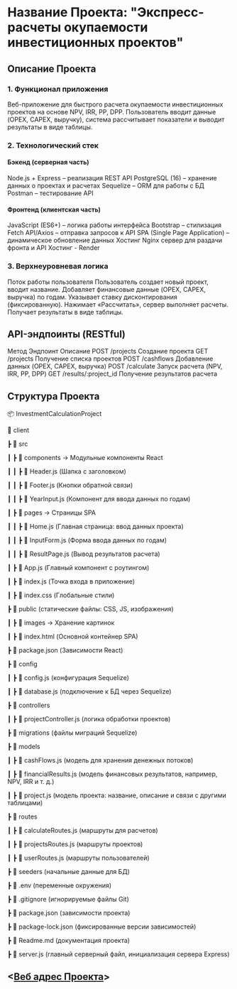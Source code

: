 # Название Проекта: "Экспресс-расчеты окупаемости инвестиционных проектов"

## Описание Проекта

### 1. Функционал приложения

Веб-приложение для быстрого расчета окупаемости инвестиционных проектов на основе NPV, IRR, PP, DPP. Пользователь вводит данные (OPEX, CAPEX, выручку), система рассчитывает показатели и выводит результаты в виде таблицы.

### 2. Технологический стек

#### Бэкенд (серверная часть)

Node.js + Express – реализация REST API
PostgreSQL (16) – хранение данных о проектах и расчетах
Sequelize – ORM для работы с БД
Postman – тестирование API

#### Фронтенд (клиентская часть)

JavaScript (ES6+) – логика работы интерфейса
Bootstrap – стилизация
Fetch API/Axios – отправка запросов к API
SPA (Single Page Application) – динамическое обновление данных
Хостинг
Nginx сервер для раздачи фронта и API
Хостинг - Render

### 3. Верхнеуровневая логика

Поток работы пользователя
Пользователь создает новый проект, вводит название.
Добавляет финансовые данные (OPEX, CAPEX, выручка) по годам.
Указывает ставку дисконтирования (фиксированную).
Нажимает «Рассчитать», сервер выполняет расчеты.
Получает результаты в виде таблицы.

## API-эндпоинты (RESTful)

Метод Эндпоинт Описание
POST /projects Создание проекта
GET /projects Получение списка проектов
POST /cashflows Добавление данных (OPEX, CAPEX, выручка)
POST /calculate Запуск расчета (NPV, IRR, PP, DPP)
GET /results/:project_id Получение результатов расчета

## Структура Проекта

📦 InvestmentCalculationProject

📂 client

┣ 📂 src

┃ ┣ 📂 components → Модульные компоненты React

┃ ┃ ┣ 📜 Header.js (Шапка с заголовком)

┃ ┃ ┣ 📜 Footer.js (Кнопки обратной связи)

┃ ┃ ┣ 📜 YearInput.js (Компонент для ввода данных по годам)

┃ ┣ 📂 pages → Страницы SPA

┃ ┃ ┣ 📜 Home.js (Главная страница: ввод данных проекта)

┃ ┃ ┣ 📜 InputForm.js (Форма ввода данных по годам)

┃ ┃ ┣ 📜 ResultPage.js (Вывод результатов расчета)

┃ ┣ 📜 App.js (Главный компонент с роутингом)

┃ ┣ 📜 index.js (Точка входа в приложение)

┃ ┣ 📜 index.css (Глобальные стили)

┣ 📂 public (статические файлы: CSS, JS, изображения)

┃ ┣ 📂 images → Хранение картинок

┃ ┣ 📜 index.html (Основной контейнер SPA)

┣ 📜 package.json (Зависимости React)

┣ 📂 config

┃ ┣ 📜 config.js (конфигурация Sequelize)

┃ ┣ 📜 database.js (подключение к БД через Sequelize)

┣ 📂 controllers

┃ ┣ 📜 projectController.js (логика обработки проектов)

┣ 📂 migrations (файлы миграций Sequelize)

┣ 📂 models

┃ ┣ 📜 cashFlows.js (модель для хранения денежных потоков)

┃ ┣ 📜 financialResults.js (модель финансовых результатов, например, NPV, IRR и т. д.)

┃ ┣ 📜 project.js (модель проекта: название, описание и связи с другими таблицами)

┣ 📂 routes

┃ ┣ 📜 calculateRoutes.js (маршруты для расчетов)

┃ ┣ 📜 projectsRoutes.js (маршруты проектов)

┃ ┣ 📜 userRoutes.js (маршруты пользователей)

┣ 📂 seeders (начальные данные для БД)

┣ 📜 .env (переменные окружения)

┣ 📜 .gitignore (игнорируемые файлы Git)

┣ 📜 package.json (зависимости проекта)

┣ 📜 package-lock.json (фиксированные версии зависимостей)

┣ 📜 Readme.md (документация проекта)

┣ 📜 server.js (главный серверный файл, инициализация сервера Express)

## <[Веб адрес Проекта](https://investment-calc.onrender.com)>
